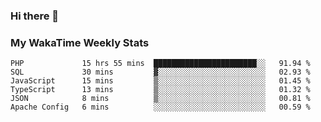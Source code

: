 ### Hi there 👋

<!--
**royschrauwen/royschrauwen** is a ✨ _special_ ✨ repository because its `README.md` (this file) appears on your GitHub profile.

Here are some ideas to get you started:

- 🔭 I’m currently working on ...
- 🌱 I’m currently learning ...
- 👯 I’m looking to collaborate on ...
- 🤔 I’m looking for help with ...
- 💬 Ask me about ...
- 📫 How to reach me: ...
- 😄 Pronouns: ...
- ⚡ Fun fact: ...
-->


### My WakaTime Weekly Stats
<!--START_SECTION:waka-->

```text
PHP             15 hrs 55 mins  ███████████████████████░░   91.94 %
SQL             30 mins         ▓░░░░░░░░░░░░░░░░░░░░░░░░   02.93 %
JavaScript      15 mins         ▒░░░░░░░░░░░░░░░░░░░░░░░░   01.45 %
TypeScript      13 mins         ▒░░░░░░░░░░░░░░░░░░░░░░░░   01.32 %
JSON            8 mins          ▒░░░░░░░░░░░░░░░░░░░░░░░░   00.81 %
Apache Config   6 mins          ░░░░░░░░░░░░░░░░░░░░░░░░░   00.59 %
```

<!--END_SECTION:waka-->
